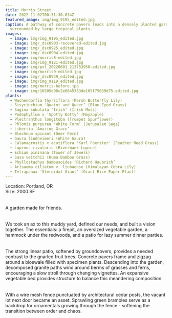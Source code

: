 ```yaml
---
title: Morris Street
date: 2022-11-02T00:31:30.034Z
featured_image: img/img_9195_edited.jpg
caption: A pathway of concrete pavers leads into a densely planted garden
  surrounded by large tropical plants.
images:
  - image: img/img_9195_edited.jpg
  - image: img/_dsc0903-recovered-edited.jpg
  - image: img/_dsc0925_edited.jpg
  - image: img/_dsc0904-edited.jpg
  - image: img/morris8-edited.jpg
  - image: img/img_9121-edited.jpg
  - image: img/pxl_20220601_213753950-edited.jpg
  - image: img/morris9-edited.jpg
  - image: img/_dsc0939_edited.jpg
  - image: img/img_9119_edited.jpg
  - image: img/morris-before.jpg
  - image: img/16505d98c2e0845383de105f75059d75-edited.jpg
plants:
  - Wachendorfia thyrsiflora (Marsh Butterfly Lily)
  - Sisyrinchium 'Quaint and Queer’ (Blue-Eyed Grass)
  - Sagina subulata 'Irish’ (Irish Moss)
  - Podophyllum x 'Spotty Dotty’ (Mayapple)
  - Plectranthus longituba (Trumpet Spurflower)
  - Phlomis purpurea 'White Form’ (Jerusalem Sage)
  - Libertia 'Amazing Grace’
  - Blechnum spicant (Deer Fern)
  - Gaura lindheimeri (White Gaura)
  - Calamagrostis x acutiflora 'Karl Foerster' (Feather Reed Grass)
  - Lupinus rivularis (Riverbank Lupine)
  - Echium pininana (Tower of Jewels)
  - Sasa veitchii (Kuma Bamboo Grass)
  - Phyllostachys bambusoides 'Richard Haubrich’
  - Arisaema ciliatum v. liubaense (Himalayan Cobra Lily)
  - Tetrapanax 'Steroidal Giant’ (Giant Rice Paper Plant)
---
```

L﻿ocation: Portland, OR\
S﻿ize: 2000 SF\
\
\
A garden made for friends. \
\
\
We took an ax to this muddy yard, defined our needs, and built a vision together. The essentials: a firepit, an oversized vegetable garden, a hammock under the redwoods, and a patio for lazy summer dinner parties.\
\
\
The strong linear patio, softened by groundcovers, provides a needed contrast to the gnarled fruit trees. Concrete pavers frame and zigzag around a bioswale filled with specimen plants. Descending into the garden, decomposed granite paths wind around berms of grasses and ferns, encouraging a slow stroll through changing vignettes. An expansive vegetable bed provides structure to balance this meandering composition. \
\
\
With a wire mesh fence punctuated by architectural cedar posts, the vacant lot next door became an asset. Sprawling green brambles serve as a backdrop for ornamentals growing through the fence - softening the transition between order and chaos.